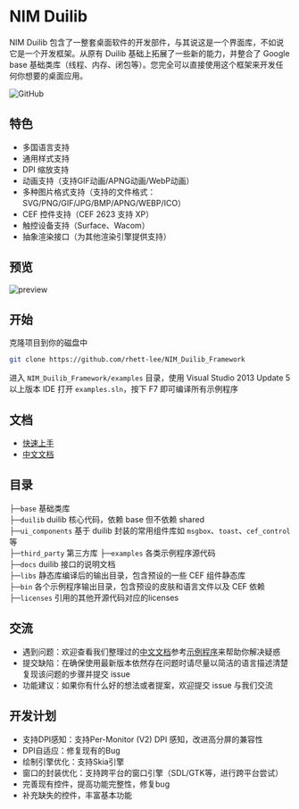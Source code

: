 # NIM DuilibNIM Duilib 包含了一整套桌面软件的开发部件，与其说这是一个界面库，不如说它是一个开发框架。从原有 Duilib 基础上拓展了一些新的能力，并整合了 Google base 基础类库（线程、内存、闭包等）。您完全可以直接使用这个框架来开发任何你想要的桌面应用。![GitHub](https://img.shields.io/badge/license-MIT-green.svg)## 特色 - 多国语言支持 - 通用样式支持 - DPI 缩放支持 - 动画支持（支持GIF动画/APNG动画/WebP动画） - 多种图片格式支持（支持的文件格式：SVG/PNG/GIF/JPG/BMP/APNG/WEBP/ICO） - CEF 控件支持（CEF 2623 支持 XP） - 触控设备支持（Surface、Wacom） - 抽象渲染接口（为其他渲染引擎提供支持）## 预览![preview](docs/PREVIEW.gif)## 开始克隆项目到你的磁盘中```bashgit clone https://github.com/rhett-lee/NIM_Duilib_Framework```进入 `NIM_Duilib_Framework/examples` 目录，使用 Visual Studio 2013 Update 5 以上版本 IDE 打开 `examples.sln`，按下 F7 即可编译所有示例程序## 文档 - [快速上手](docs/GETTING-STARTED.md) - [中文文档](docs/SUMMARY.md)## 目录├─`base` 基础类库  ├─`duilib` duilib 核心代码，依赖 base 但不依赖 shared  ├─`ui_components` 基于 duilib 封装的常用组件库如 `msgbox`、`toast`、`cef_control` 等  ├─`third_party` 第三方库├─`examples` 各类示例程序源代码  ├─`docs` duilib 接口的说明文档  ├─`libs` 静态库编译后的输出目录，包含预设的一些 CEF 组件静态库  ├─`bin` 各个示例程序输出目录，包含预设的皮肤和语言文件以及 CEF 依赖  ├─`licenses` 引用的其他开源代码对应的licenses## 交流 - 遇到问题：欢迎查看我们整理过的[中文文档](docs/SUMMARY.md)参考[示例程序](examples/README.md)来帮助你解决疑惑 - 提交缺陷：在确保使用最新版本依然存在问题时请尽量以简洁的语言描述清楚复现该问题的步骤并提交 issue - 功能建议：如果你有什么好的想法或者提案，欢迎提交 issue 与我们交流## 开发计划 - 支持DPI感知：支持Per-Monitor (V2) DPI 感知，改进高分屏的兼容性 - DPI自适应：修复现有的Bug - 绘制引擎优化：支持Skia引擎 - 窗口的封装优化：支持跨平台的窗口引擎（SDL/GTK等，进行跨平台尝试） - 完善现有控件，提高功能完整性，修复bug - 补充缺失的控件，丰富基本功能
